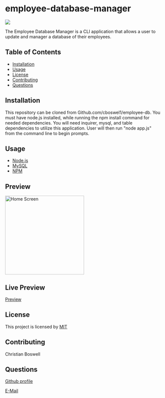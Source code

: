 # employee-database-manager 

![](https://img.shields.io/badge/license-MIT-yellow)


The Employee Database Manager is a CLI application that allows a user to update and manager a database of their employees. 


## Table of Contents 
  - [Installation](#installation)
  - [Usage](#usage)
  - [License](#license)
  - [Contributing](#contributing)
  - [Questions](#questions)


## Installation 
This repository can be cloned from Github.com/cboswel1/employee-db. You must have node.js installed, while running the npm install command for needed dependencies. You will need inquirer, mysql, and table dependencies to utilize this application. User will then run "node app.js" from the command line to begin prompts. 


## Usage
  - [Node.js](https://nodejs.org/en/)
  - [MySQL](https://www.mysql.com/)
  - [NPM](https://www.npmjs.com/)

## Preview 
<img src="" height="256" title="Home Screen">


## Live Preview 
[Preview]( )


## License
This project is licensed by [MIT](https://opensource.org/licenses/MIT)


## Contributing
Christian Boswell


## Questions

[Github profile](https://github.com/cboswel1)

[E-Mail](mailto:christianboswell86@gmail.com)

